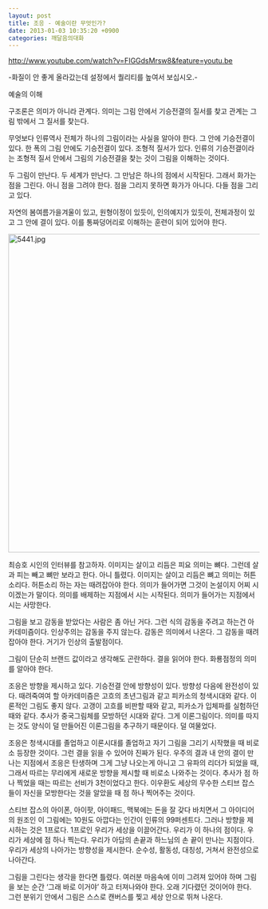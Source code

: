 ```yaml
---
layout: post
title: 조응 - 예술이란 무엇인가?
date: 2013-01-03 10:35:20 +0900
categories: 깨달음의대화
---
```

<http://www.youtube.com/watch?v=FIGGdsMrsw8&feature=youtu.be>







-화질이 안 좋게 올라갔는데 설정에서 퀄리티를 높여서 보십시오.-



 예술의 이해 

 구조론은 의미가 아니라 관계다. 의미는 그림 안에서 기승전결의 질서를 찾고 관계는 그림 밖에서 그 질서를 찾는다. 

 무엇보다 인류역사 전체가 하나의 그림이라는 사실을 알아야 한다. 그 안에 기승전결이 있다. 한 폭의 그림 안에도 기승전결이 있다. 조형적 질서가 있다. 인류의 기승전결이라는 조형적 질서 안에서 그림의 기승전결을 찾는 것이 그림을 이해하는 것이다. 

 두 그림이 만난다. 두 세계가 만난다. 그 만남은 하나의 점에서 시작된다. 그래서 화가는 점을 그린다. 아니 점을 그려야 한다. 점을 그리지 못하면 화가가 아니다. 다들 점을 그리고 있다. 

 자연의 봄여름가을겨울이 있고, 원형이정이 있듯이, 인의예지가 있듯이, 전체과정이 있고 그 안에 결이 있다. 이를 통짜덩어리로 이해하는 훈련이 되어 있어야 한다. 



 <img alt="5441.jpg" src="assets/attach/images/198/854/309/5441.jpg" width="663" height="637" />



최승호 시인의 인터뷰를 참고하자. 이미지는 살이고 리듬은 피요 의미는 뼈다. 그런데 살과 피는 빼고 뼈만 보라고 한다. 아니 틀렸다. 이미지는 살이고 리듬은 뼈고 의미는 허튼소리다. 허튼소리 하는 자는 때려잡아야 한다. 의미가 들어가면 그것이 논설이지 어찌 시이겠는가 말이다. 의미를 배제하는 지점에서 시는 시작된다. 의미가 들어가는 지점에서 시는 사망한다. 

 그림을 보고 감동을 받았다는 사람은 좀 아닌 거다. 그런 식의 감동을 주려고 하는건 아카데미즘이다. 인상주의는 감동을 주지 않는다. 감동은 의미에서 나온다. 그 감동을 때려잡아야 한다. 거기가 인상의 출발점이다. 

 그림이 단순히 브랜드 값이라고 생각해도 곤란하다. 결을 읽어야 한다. 화룡점정의 의미를 알아야 한다. 

 조응은 방향을 제시하고 있다. 기승전결 안에 방향성이 있다. 방향성 다음에 완전성이 있다. 때려죽여여 할 아카데미즘은 고흐의 초년그림과 같고 피카소의 청색시대와 같다. 이론적인 그림도 좋지 않다. 고갱이 고흐를 비판할 때와 같고, 피카소가 입체파를 실험하던 때와 같다. 추사가 중국그림체를 모방하던 시대와 같다. 그게 이론그림이다. 의미를 따지는 것도 양식이 덜 만들어진 이론그림을 추구하기 때문이다. 덜 여물었다. 

 조응은 청색시대를 졸업하고 이론시대를 졸업하고 자기 그림을 그리기 시작했을 때 비로소 등장한 것이다. 그런 결을 읽을 수 있어야 진짜가 된다. 우주의 결과 내 안의 결이 만나는 지점에서 조응은 탄생하며 그게 그냥 나오는게 아니고 그 유파의 리더가 되었을 때, 그래서 따르는 무리에게 새로운 방향을 제시할 때 비로소 나와주는 것이다. 추사가 점 하나 찍었을 때는 따르는 선비가 3천이었다고 한다. 이우환도 세상의 무수한 스티브 잡스들이 자신을 모방한다는 것을 알았을 때 점 하나 찍어주는 것이다. 

 스티브 잡스의 아이폰, 아이팟, 아이패드, 맥북에는 돈을 잘 갖다 바치면서 그 아이디어의 원조인 이 그림에는 10원도 아깝다는 인간이 인류의 99퍼센트다. 그러나 방향을 제시하는 것은 1프로다. 1프로인 우리가 세상을 이끌어간다. 우리가 이 하나의 점이다. 우리가 세상에 점 하나 찍는다. 우리가 아담의 손끝과 하느님의 손 끝이 만나는 지점이다. 우리가 세상의 나아가는 방향성을 제시한다. 순수성, 활동성, 대칭성, 거쳐서 완전성으로 나아간다. 

 그림을 그린다는 생각을 한다면 틀렸다. 여러분 마음속에 이미 그려져 있어야 하며 그림을 보는 순간 ‘그래 바로 이거야’ 하고 터져나와야 한다. 오래 기다렸던 것이어야 한다. 그런 분위기 안에서 그림은 스스로 캔버스를 찢고 세상 안으로 뛰쳐 나온다.
